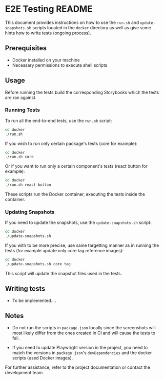 # E2E Testing README

This document provides instructions on how to use the `run.sh` and `update-snapshots.sh` scripts located in the `docker` directory as well as give some hints how to write tests (ongoing process).

## Prerequisites

- Docker installed on your machine
- Necessary permissions to execute shell scripts

## Usage

Before running the tests build the corresponding Storybooks which the tests are ran against.

### Running Tests

To run all the end-to-end tests, use the `run.sh` script:

```sh
cd docker
./run.sh
```

If you wish to run only certain package's tests (core for example):

```sh
cd docker
./run.sh core
```

Or if you want to run only a certain component's tests (react button for example):

```sh
cd docker
./run.sh react button
```


These scripts run the Docker container, executing the tests inside the container.

### Updating Snapshots

If you need to update the snapshots, use the `update-snapshots.sh` script:

```sh
cd docker
./update-snapshots.sh
```

If you with to be more precise, use same targetting manner as in running the tests (for example update only core tag reference images):

```sh
cd docker
./update-snapshots.sh core tag
```

This script will update the snapshot files used in the tests.

## Writing tests

- To be implemented....

## Notes

- Do not run the scripts in `package.json` locally since the screenshots will most likely differ from the ones created in CI and will cause the tests to fail.

- If you need to update Playwright version in the project, you need to match the versions in `package.json`'s `devDependencies` and the docker scripts (used Docker images).

For further assistance, refer to the project documentation or contact the development team.